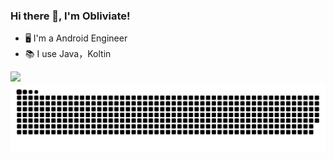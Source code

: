 ### Hi there 👋, I'm Obliviate!
- 🖥️ I'm a Android Engineer
- 📚 I use Java，Koltin
<picture>
<source 
  srcset="https://github-readme-stats.vercel.app/api?username=ObliviateOnline&show_icons=true&theme=radical"
  media="(prefers-color-scheme: radical)"
/>
<source
  srcset="https://github-readme-stats.vercel.app/api?username=ObliviateOnline&show_icons=true"
  media="(prefers-color-scheme: ambient_gradient), (prefers-color-scheme: ambient_gradient)"
/>
<img src="https://github-readme-stats.vercel.app/api?username=ObliviateOnline&show_icons=true" />
</picture>

<!--
**ObliviateOnline/ObliviateOnline** is a ✨ _special_ ✨ repository because its `README.md` (this file) appears on your GitHub profile.

Here are some ideas to get you started:

- 🔭 I’m currently working on ...
- 🌱 I’m currently learning ...
- 👯 I’m looking to collaborate on ...
- 🤔 I’m looking for help with ...
- 💬 Ask me about ...
- 📫 How to reach me: ...
- 😄 Pronouns: ...
- ⚡ Fun fact: ...
-->
<picture>
  <source media="(prefers-color-scheme: dark)" srcset="https://raw.githubusercontent.com/platane/platane/output/github-contribution-grid-snake-dark.svg">
  <source media="(prefers-color-scheme: light)" srcset="https://raw.githubusercontent.com/platane/platane/output/github-contribution-grid-snake.svg">
  <img alt="github contribution grid snake animation" src="https://raw.githubusercontent.com/platane/platane/output/github-contribution-grid-snake.svg">
</picture>
